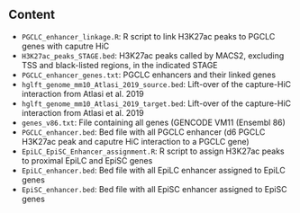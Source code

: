 Content
-------

* `PGCLC_enhancer_linkage.R`: R script to link H3K27ac peaks to PGCLC genes with caputre HiC
* `H3K27ac_peaks_STAGE.bed`: H3K27ac peaks called by MACS2, excluding TSS and black-listed regions, in the indicated STAGE
* `PGCLC_enhancer_genes.txt`: PGCLC enhancers and their linked genes
* `hglft_genome_mm10_Atlasi_2019_source.bed`: Lift-over of the capture-HiC interaction from Atlasi et al. 2019
* `hglft_genome_mm10_Atlasi_2019_target.bed`: Lift-over of the capture-HiC interaction from Atlasi et al. 2019
* `genes_v86.txt`: File containing all genes (GENCODE VM11 (Ensembl 86)
* `PGCLC_enhancer.bed`: Bed file with all PGCLC enhancer (d6 PGCLC H3K27ac peak and caputre HiC interaction to a PGCLC gene)
* `EpiLC_EpiSC_Enhancer_assignment.R`: R script to assign H3K27ac peaks to proximal EpiLC and EpiSC genes
* `EpiLC_enhancer.bed`: Bed file with all EpiLC enhancer assigned to EpiLC genes
* `EpiSC_enhancer.bed`: Bed file with all EpiSC enhancer assigned to EpiSC genes
